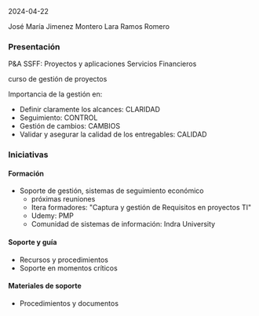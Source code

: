 2024-04-22

José María Jimenez Montero
Lara Ramos Romero
### Presentación

P&A SSFF: Proyectos y aplicaciones Servicios Financieros

curso de gestión de proyectos

Importancia de la gestión en:
- Definir claramente los alcances: CLARIDAD
- Seguimiento: CONTROL
- Gestión de cambios: CAMBIOS
- Validar y asegurar la calidad de los entregables: CALIDAD

### Iniciativas
#### Formación
- Soporte de gestión, sistemas de seguimiento económico
	- próximas reuniones
	- Itera formadores: "Captura y gestión de Requisitos en proyectos TI"
	- Udemy: PMP
	- Comunidad de sistemas de información: Indra University
#### Soporte y guía
- Recursos y procedimientos
- Soporte en momentos críticos
#### Materiales de soporte
- Procedimientos y documentos



